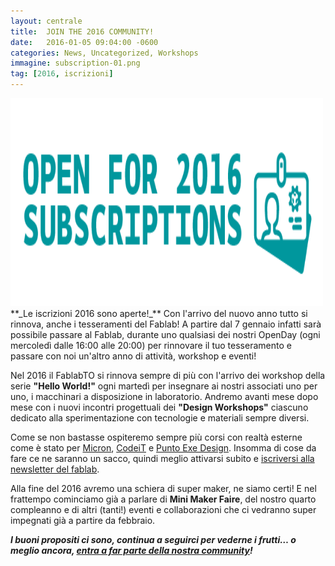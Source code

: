 ```yaml
---
layout: centrale
title:  JOIN THE 2016 COMMUNITY!
date:   2016-01-05 09:04:00 -0600
categories: News, Uncategorized, Workshops
immagine: subscription-01.png
tag: [2016, iscrizioni]
---
```

<img src="/img/blog/subscription-01.png" width="500" height="333">
**_Le iscrizioni 2016 sono aperte!_**  
Con l'arrivo del nuovo anno tutto si rinnova, anche i tesseramenti del Fablab!
A partire dal 7 gennaio infatti sarà possibile passare al Fablab, durante uno qualsiasi dei nostri OpenDay (ogni mercoledì dalle 16:00 alle 20:00) per rinnovare il tuo tesseramento e passare con noi un'altro anno di attività, workshop e eventi!

Nel 2016 il FablabTO si rinnova sempre di più con l'arrivo dei workshop della serie **"Hello World!"** ogni martedì per insegnare ai nostri associati uno per uno, i macchinari a disposizione in laboratorio. Andremo avanti mese dopo mese con i nuovi incontri progettuali dei **"Design Workshops"** ciascuno dedicato alla sperimentazione con tecnologie e materiali sempre diversi.

Come se non bastasse ospiteremo sempre più corsi con realtà esterne come è stato per [Micron](https://www.facebook.com/micron.social/?fref=ts), [CodeiT](http://www.co-de-it.com/) e [Punto Exe Design](http://www.puntoexedesign.com/). Insomma di cose da fare ce ne saranno un sacco, quindi meglio attivarsi subito e [iscriversi alla newsletter del fablab](/newsletter/).

Alla fine del 2016 avremo una schiera di super maker, ne siamo certi!
E nel frattempo cominciamo già a parlare di **Mini Maker Faire**, del nostro quarto compleanno e di altri (tanti!) eventi e collaborazioni che ci vedranno super impegnati già a partire da febbraio.

**_I buoni propositi ci sono, continua a seguirci per vederne i frutti… o meglio ancora, [entra a far parte della nostra community](/associarsi/)!_**
